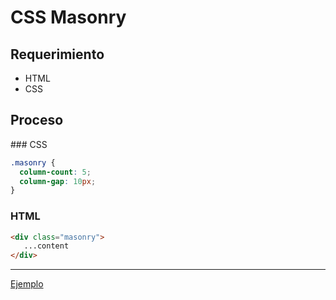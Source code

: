 # CSS Masonry

## Requerimiento

- HTML
- CSS

## Proceso

### CSS
```css
.masonry {
  column-count: 5;
  column-gap: 10px;
}
```

### HTML
```html
<div class="masonry">
   ...content
</div>
```

---
[Ejemplo](https://codepen.io/rachelandrew/pen/QWEmPvK)
